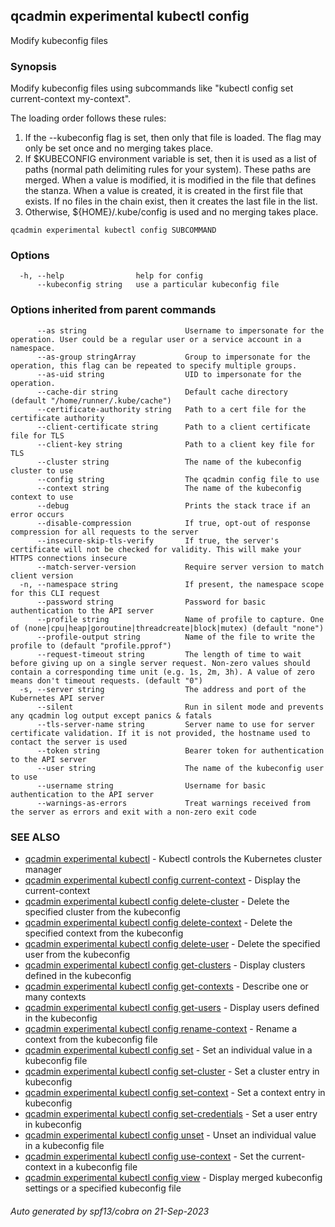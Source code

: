 ## qcadmin experimental kubectl config

Modify kubeconfig files

### Synopsis

Modify kubeconfig files using subcommands like "kubectl config set current-context my-context".

 The loading order follows these rules:

  1.  If the --kubeconfig flag is set, then only that file is loaded. The flag may only be set once and no merging takes place.
  2.  If $KUBECONFIG environment variable is set, then it is used as a list of paths (normal path delimiting rules for your system). These paths are merged. When a value is modified, it is modified in the file that defines the stanza. When a value is created, it is created in the first file that exists. If no files in the chain exist, then it creates the last file in the list.
  3.  Otherwise, ${HOME}/.kube/config is used and no merging takes place.

```
qcadmin experimental kubectl config SUBCOMMAND
```

### Options

```
  -h, --help                help for config
      --kubeconfig string   use a particular kubeconfig file
```

### Options inherited from parent commands

```
      --as string                      Username to impersonate for the operation. User could be a regular user or a service account in a namespace.
      --as-group stringArray           Group to impersonate for the operation, this flag can be repeated to specify multiple groups.
      --as-uid string                  UID to impersonate for the operation.
      --cache-dir string               Default cache directory (default "/home/runner/.kube/cache")
      --certificate-authority string   Path to a cert file for the certificate authority
      --client-certificate string      Path to a client certificate file for TLS
      --client-key string              Path to a client key file for TLS
      --cluster string                 The name of the kubeconfig cluster to use
      --config string                  The qcadmin config file to use
      --context string                 The name of the kubeconfig context to use
      --debug                          Prints the stack trace if an error occurs
      --disable-compression            If true, opt-out of response compression for all requests to the server
      --insecure-skip-tls-verify       If true, the server's certificate will not be checked for validity. This will make your HTTPS connections insecure
      --match-server-version           Require server version to match client version
  -n, --namespace string               If present, the namespace scope for this CLI request
      --password string                Password for basic authentication to the API server
      --profile string                 Name of profile to capture. One of (none|cpu|heap|goroutine|threadcreate|block|mutex) (default "none")
      --profile-output string          Name of the file to write the profile to (default "profile.pprof")
      --request-timeout string         The length of time to wait before giving up on a single server request. Non-zero values should contain a corresponding time unit (e.g. 1s, 2m, 3h). A value of zero means don't timeout requests. (default "0")
  -s, --server string                  The address and port of the Kubernetes API server
      --silent                         Run in silent mode and prevents any qcadmin log output except panics & fatals
      --tls-server-name string         Server name to use for server certificate validation. If it is not provided, the hostname used to contact the server is used
      --token string                   Bearer token for authentication to the API server
      --user string                    The name of the kubeconfig user to use
      --username string                Username for basic authentication to the API server
      --warnings-as-errors             Treat warnings received from the server as errors and exit with a non-zero exit code
```

### SEE ALSO

* [qcadmin experimental kubectl](qcadmin_experimental_kubectl.md)	 - Kubectl controls the Kubernetes cluster manager
* [qcadmin experimental kubectl config current-context](qcadmin_experimental_kubectl_config_current-context.md)	 - Display the current-context
* [qcadmin experimental kubectl config delete-cluster](qcadmin_experimental_kubectl_config_delete-cluster.md)	 - Delete the specified cluster from the kubeconfig
* [qcadmin experimental kubectl config delete-context](qcadmin_experimental_kubectl_config_delete-context.md)	 - Delete the specified context from the kubeconfig
* [qcadmin experimental kubectl config delete-user](qcadmin_experimental_kubectl_config_delete-user.md)	 - Delete the specified user from the kubeconfig
* [qcadmin experimental kubectl config get-clusters](qcadmin_experimental_kubectl_config_get-clusters.md)	 - Display clusters defined in the kubeconfig
* [qcadmin experimental kubectl config get-contexts](qcadmin_experimental_kubectl_config_get-contexts.md)	 - Describe one or many contexts
* [qcadmin experimental kubectl config get-users](qcadmin_experimental_kubectl_config_get-users.md)	 - Display users defined in the kubeconfig
* [qcadmin experimental kubectl config rename-context](qcadmin_experimental_kubectl_config_rename-context.md)	 - Rename a context from the kubeconfig file
* [qcadmin experimental kubectl config set](qcadmin_experimental_kubectl_config_set.md)	 - Set an individual value in a kubeconfig file
* [qcadmin experimental kubectl config set-cluster](qcadmin_experimental_kubectl_config_set-cluster.md)	 - Set a cluster entry in kubeconfig
* [qcadmin experimental kubectl config set-context](qcadmin_experimental_kubectl_config_set-context.md)	 - Set a context entry in kubeconfig
* [qcadmin experimental kubectl config set-credentials](qcadmin_experimental_kubectl_config_set-credentials.md)	 - Set a user entry in kubeconfig
* [qcadmin experimental kubectl config unset](qcadmin_experimental_kubectl_config_unset.md)	 - Unset an individual value in a kubeconfig file
* [qcadmin experimental kubectl config use-context](qcadmin_experimental_kubectl_config_use-context.md)	 - Set the current-context in a kubeconfig file
* [qcadmin experimental kubectl config view](qcadmin_experimental_kubectl_config_view.md)	 - Display merged kubeconfig settings or a specified kubeconfig file

###### Auto generated by spf13/cobra on 21-Sep-2023

